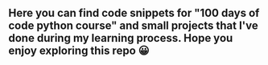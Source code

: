 <h2> Here you can find code snippets for <strong>"100 days of code python course"</strong> and small projects that I've done during my learning process. Hope you enjoy exploring this repo 😀 </h2>

